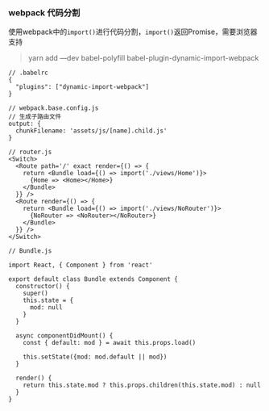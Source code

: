 ### webpack 代码分割

使用webpack中的`import()`进行代码分割，`import()`返回Promise，需要浏览器支持

> yarn add —dev babel-polyfill babel-plugin-dynamic-import-webpack

```
// .babelrc
{
  "plugins": ["dynamic-import-webpack"]
}
```

```
// webpack.base.config.js 
// 生成子路由文件
output: {
  chunkFilename: 'assets/js/[name].child.js'
}
```

```
// router.js
<Switch>
  <Route path='/' exact render={() => {
    return <Bundle load={() => import('./views/Home')}>
      {Home => <Home></Home>}
    </Bundle>
  }} />
  <Route render={() => {
    return <Bundle load={() => import('./views/NoRouter')}>
      {NoRouter => <NoRouter></NoRouter>}
    </Bundle>
  }} />
</Switch>
```

```
// Bundle.js

import React, { Component } from 'react'

export default class Bundle extends Component {
  constructor() {
    super()
    this.state = { 
      mod: null 
    }
  }

  async componentDidMount() {
    const { default: mod } = await this.props.load()

    this.setState({mod: mod.default || mod})
  }

  render() {
    return this.state.mod ? this.props.children(this.state.mod) : null
  }
}
```


